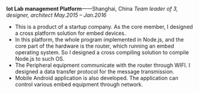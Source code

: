 **Iot Lab management Platform**——Shanghai, China
*Team leader of 3, designer, architect                   May.2015 – Jan.2016*
* This is a product of a startup company. As the core member, I designed a cross platform solution for embed devices. 
* In this platform, the whole program implemented in Node.js, and the core part of the hardware is the router, which running an embed operating system. So I designed a cross compiling solution to compile Node.js to such OS.
* The Peripheral equipment communicate with the router through WIFI. I designed a data transfer protocol for the message transmission.
* Mobile Android application is also developed. The application can control various embed equipment through network.
